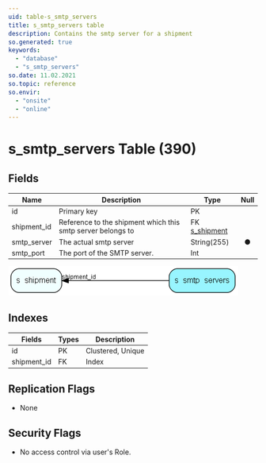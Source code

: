 ```yaml
---
uid: table-s_smtp_servers
title: s_smtp_servers table
description: Contains the smtp server for a shipment
so.generated: true
keywords:
  - "database"
  - "s_smtp_servers"
so.date: 11.02.2021
so.topic: reference
so.envir:
  - "onsite"
  - "online"
---
```


# s\_smtp\_servers Table (390)

## Fields

| Name | Description | Type | Null |
|------|-------------|------|:----:|
|id|Primary key|PK| |
|shipment\_id|Reference to the shipment which this smtp server belongs to|FK [s_shipment](s-shipment.md)| |
|smtp\_server|The actual smtp server|String(255)|&#x25CF;|
|smtp\_port|The port of the SMTP server.|Int| |


![s_smtp_servers table relationship diagram](./media/s_smtp_servers.png)

## Indexes

| Fields | Types | Description |
|--------|-------|-------------|
|id |PK |Clustered, Unique |
|shipment\_id |FK |Index |

## Replication Flags

* None

## Security Flags

* No access control via user's Role.


